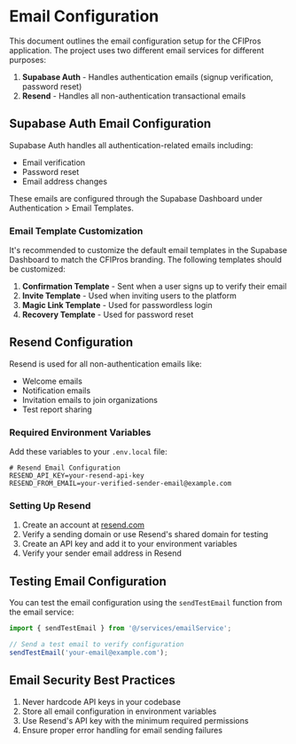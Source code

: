 # Email Configuration

This document outlines the email configuration setup for the CFIPros application. The project uses two different email services for different purposes:

1. **Supabase Auth** - Handles authentication emails (signup verification, password reset)
2. **Resend** - Handles all non-authentication transactional emails

## Supabase Auth Email Configuration

Supabase Auth handles all authentication-related emails including:
- Email verification
- Password reset
- Email address changes

These emails are configured through the Supabase Dashboard under Authentication > Email Templates.

### Email Template Customization

It's recommended to customize the default email templates in the Supabase Dashboard to match the CFIPros branding. The following templates should be customized:

1. **Confirmation Template** - Sent when a user signs up to verify their email
2. **Invite Template** - Used when inviting users to the platform
3. **Magic Link Template** - Used for passwordless login
4. **Recovery Template** - Used for password reset

## Resend Configuration

Resend is used for all non-authentication emails like:
- Welcome emails
- Notification emails
- Invitation emails to join organizations
- Test report sharing

### Required Environment Variables

Add these variables to your `.env.local` file:

```
# Resend Email Configuration
RESEND_API_KEY=your-resend-api-key
RESEND_FROM_EMAIL=your-verified-sender-email@example.com
```

### Setting Up Resend

1. Create an account at [resend.com](https://resend.com)
2. Verify a sending domain or use Resend's shared domain for testing
3. Create an API key and add it to your environment variables
4. Verify your sender email address in Resend

## Testing Email Configuration

You can test the email configuration using the `sendTestEmail` function from the email service:

```typescript
import { sendTestEmail } from '@/services/emailService';

// Send a test email to verify configuration
sendTestEmail('your-email@example.com');
```

## Email Security Best Practices

1. Never hardcode API keys in your codebase
2. Store all email configuration in environment variables
3. Use Resend's API key with the minimum required permissions
4. Ensure proper error handling for email sending failures 